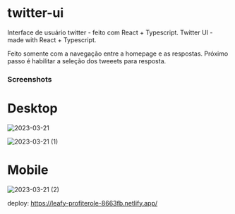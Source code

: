 # twitter-ui
Interface de usuário twitter - feito com React + Typescript. Twitter UI - made with React + Typescript.

Feito somente com a navegação entre a homepage e as respostas. Próximo passo é habilitar a seleção dos tweeets para resposta.

### Screenshots

# Desktop


![2023-03-21](https://user-images.githubusercontent.com/104312621/226622431-ceabf1b6-678f-4c66-9524-fbb35bdeb408.png)


![2023-03-21 (1)](https://user-images.githubusercontent.com/104312621/226622660-287ea71b-ef76-4c85-9dff-a736776bc2a0.png)

# Mobile


![2023-03-21 (2)](https://user-images.githubusercontent.com/104312621/226623164-94f3a329-886a-45be-931a-eb84b7e0279b.png)


deploy:
https://leafy-profiterole-8663fb.netlify.app/
